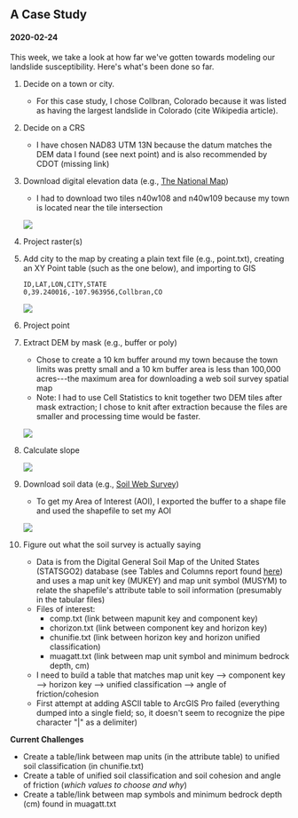 ## A Case Study
#### 2020-02-24

This week, we take a look at how far we've gotten towards modeling our landslide susceptibility.
Here's what's been done so far.

1. Decide on a town or city.
    - For this case study, I chose Collbran, Colorado because it was listed as having the largest landslide in Colorado (cite Wikipedia article).
1. Decide on a CRS
    - I have chosen NAD83 UTM 13N because the datum matches the DEM data I found (see next point) and is also recommended by CDOT (missing link)

1. Download digital elevation data (e.g., [The National Map](https://viewer.nationalmap.gov/basic/))
    - I had to download two tiles n40w108 and n40w109 because my town is located near the tile intersection

    ![](images/2020-02-24_dem.png)
1. Project raster(s)
1. Add city to the map by creating a plain text file (e.g., point.txt), creating an XY Point table (such as the one below), and importing to GIS

    ```
    ID,LAT,LON,CITY,STATE
    0,39.240016,-107.963956,Collbran,CO
    ```

    ![](images/2020-02-24_dem_dot.png)
1. Project point
1. Extract DEM by mask (e.g., buffer or poly)
    - Chose to create a 10 km buffer around my town because the town limits was pretty small and a 10 km buffer area is less than 100,000 acres---the maximum area for downloading a web soil survey spatial map
    - Note: I had to use Cell Statistics to knit together two DEM tiles after mask extraction; I chose to knit after extraction because the files are smaller and processing time would be faster.

    ![](images/2020-02-24_dem_buff.png)
1. Calculate slope

    ![](images/2020-02-24_slope.png)
1. Download soil data (e.g., [Soil Web Survey](https://websoilsurvey.sc.egov.usda.gov/App/HomePage.htm))
    - To get my Area of Interest (AOI), I exported the buffer to a shape file and used the shapefile to set my AOI

    ![](images/2020-02-24_soils.png)
1. Figure out what the soil survey is actually saying
    - Data is from the Digital General Soil Map of the United States (STATSGO2) database (see Tables and Columns report found [here](https://www.nrcs.usda.gov/wps/portal/nrcs/detail/soils/survey/geo/?cid=nrcs142p2_053631)) and uses a map unit key (MUKEY) and map unit symbol (MUSYM) to relate the shapefile's attribute table to soil information (presumably in the tabular files)
    - Files of interest:
        - comp.txt (link between mapunit key and component key)
        - chorizon.txt (link between component key and horizon key)
        - chunifie.txt (link between horizon key and horizon unified classification)
        - muagatt.txt (link between map unit symbol and minimum bedrock depth, cm)
    - I need to build a table that matches map unit key --> component key --> horizon key --> unified classification --> angle of friction/cohesion
    - First attempt at adding ASCII table to ArcGIS Pro failed (everything dumped into a single field; so, it doesn't seem to recognize the pipe character "\|" as a delimiter)

**Current Challenges**

* Create a table/link between map units (in the attribute table) to unified soil classification (in chunifie.txt)
* Create a table of unified soil classification and soil cohesion and angle of friction (_which values to choose and why_)
* Create a table/link between map symbols and minimum bedrock depth (cm) found in muagatt.txt
